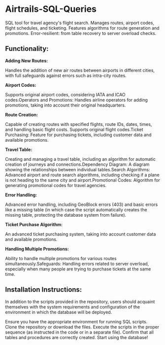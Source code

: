 # Airtrails-SQL-Queries
SQL tool for travel agency's flight search. Manages routes, airport codes, flight schedules, and ticketing. Features algorithms for route generation and promotions. Error-resilient: from table recovery to server overload checks.

<h2>Functionality:</h2>

<b>Adding New Routes:</b>
<p>Handles the addition of new air routes between airports in different cities, with full safeguards against errors such as intra-city routes. </p>
   
<b>Airport Codes:</b> <p>Supports original airport codes, considering IATA and ICAO codes.Operators and Promotions: Handles airline operators for adding promotions, taking into account their original headquarters.</p>

<b>Route Creation:</b> <p>Capable of creating routes with specified flights, route IDs, dates, times, and handling basic flight costs. Supports original flight codes.Ticket Purchasing: Feature for purchasing tickets, including customer data and available promotions.

<b>Travel Table:</b> <p>Creating and managing a travel table, including an algorithm for automatic creation of journeys and connections.Dependency Diagram: A diagram showing the relationships between individual tables.Search Algorithms: Advanced airport and route search algorithms, including checking if a plane is not heading to the same city and airport.Promotional Codes: Algorithm for generating promotional codes for travel agencies.

<b>Error Handling:</b> <p>Advanced error handling, including GeoBlock errors (403) and basic errors like a missing table (in which case the script automatically creates the missing table, protecting the database system from failure).

<b>Ticket Purchase Algorithm:</b> <p>An advanced ticket purchasing system, taking into account customer data and available promotions.

<b>Handling Multiple Promotions:</b> <p>Ability to handle multiple promotions for various routes simultaneously.Safeguards: Handling errors related to server overload, especially when many people are trying to purchase tickets at the same time. 

<h2>Installation Instructions:</h2>

In addition to the scripts provided in the repository, users should acquaint themselves with the system requirements and configuration of the environment in which the database will be deployed.

<p>Ensure you have the appropriate environment for running SQL scripts.
    Clone the repository or download the files.
    Execute the scripts in the proper sequence (as instructed in the code or in a separate file).
    Confirm that all tables and procedures are correctly created.
    Start using the database!</p>
